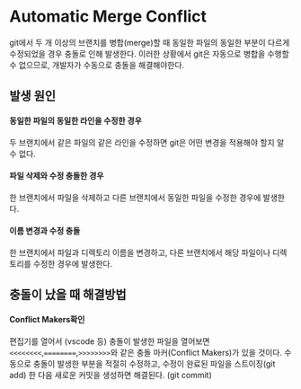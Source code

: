 # Automatic Merge Conflict
git에서 두 개 이상의 브랜치를 병합(merge)할 때 동일한 파일의 동일한 부분이 다르게 수정되었을 경우 충돌로 인해 발생한다.
이러한 상황에서 git은 자동으로 병합을 수행할 수 없으므로, 개발자가 수동으로 충돌을 해결해야한다.

## 발생 원인
#### 동일한 파일의 동일한 라인을 수정한 경우
두 브랜치에서 같은 파일의 같은 라인을 수정하면 git은 어떤 변경을 적용해야 할지 알 수 없다.
#### 파일 삭제와 수정 충돌한 경우
한 브랜치에서 파일을 삭제하고 다른 브랜치에서 동일한 파일을 수정한 경우에 발생한다.
#### 이름 변경과 수정 충돌 
한 브랜치에서 파일과 디렉토리 이름을 변경하고, 다른 브랜치에서 해당 파일이나 디렉토리를 수정한 경우에 발생한다.


## 충돌이 났을 때 해결방법
#### Conflict Makers확인
편집기를 열어서 (vscode 등) 충돌이 발생한 파일을 열어보면 `<<<<<<<<`,`========`,`>>>>>>>>`와 같은 충돌 마커(Conflict Makers)가 있을 것이다.
수동으로 충돌이 발생한 부분을 적절히 수정하고, 수정이 완료된 파일을 스트이징(git add) 한 다음 새로운 커밋을 생성하면 해결된다. (git commit)